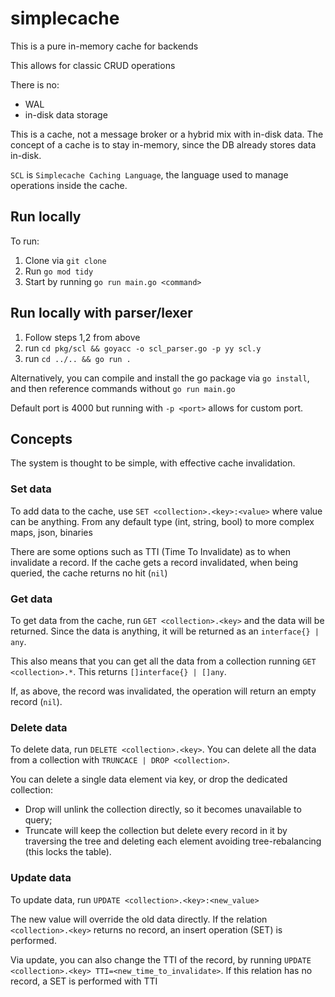 # simplecache

This is a pure in-memory cache for backends

This allows for classic CRUD operations

There is no:
- WAL
- in-disk data storage

This is a cache, not a message broker or a hybrid mix with in-disk data. The concept of a cache is to stay in-memory, since the DB already stores data in-disk.

`SCL` is `Simplecache Caching Language`, the language used to manage operations inside the cache.

## Run locally

To run:
 1. Clone via `git clone`
 2. Run `go mod tidy`
 3. Start by running `go run main.go <command>`

## Run locally with parser/lexer
 1. Follow steps 1,2 from above
 2. run `cd pkg/scl && goyacc -o scl_parser.go -p yy scl.y`
 3. run `cd ../.. && go run .`

Alternatively, you can compile and install the go package via `go install`, and then reference commands without `go run main.go`

Default port is 4000 but running with `-p <port>` allows for custom port.

## Concepts

The system is thought to be simple, with effective cache invalidation.

### Set data

To add data to the cache, use `SET <collection>.<key>:<value>` where value can be anything. From any default type (int, string, bool) to more complex maps, json, binaries

There are some options such as TTI (Time To Invalidate) as to when invalidate a record. If the cache gets a record invalidated, when being queried, the cache returns no hit (`nil`)


### Get data

To get data from the cache, run `GET <collection>.<key>` and the data will be returned. Since the data is anything, it will be returned as an `interface{} | any`.

This also means that you can get all the data from a collection running `GET <collection>.*`. This returns `[]interface{} | []any`.

If, as above, the record was invalidated, the operation will return an empty record (`nil`).


### Delete data
To delete data, run `DELETE <collection>.<key>`. You can delete all the data from a collection with `TRUNCACE | DROP <collection>`.

You can delete a single data element via key, or drop the dedicated collection:
 - Drop will unlink the collection directly, so it becomes unavailable to query;
 - Truncate will keep the collection but delete every record in it by traversing the tree and deleting each element avoiding tree-rebalancing (this locks the table).


### Update data
To update data, run `UPDATE <collection>.<key>:<new_value>`

The new value will override the old data directly. If the relation `<collection>.<key>` returns no record, an insert operation (SET) is performed.

Via update, you can also change the TTI of the record, by running `UPDATE <collection>.<key> TTI=<new_time_to_invalidate>`. If this relation has no record, a SET is performed with TTI
